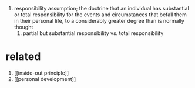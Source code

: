 1. responsibility assumption; the doctrine that an individual has substantial or total responsibility for the events and circumstances that befall them in their personal life, to a considerably greater degree than is normally thought
	1. partial but substantial responsibility vs. total responsibility

# related
1. [[inside-out principle]]
2. [[personal development]]